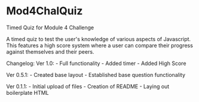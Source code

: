 # Mod4ChalQuiz

Timed Quiz for Module 4 Challenge

A timed quiz to test the user's knowledge of various aspects of Javascript. This features a high score system where a user can compare their progress against themselves and their peers.

Changelog:
Ver 1.0: - Full functionality - Added timer - Added High Score

Ver 0.5.1: - Created base layout - Established base question functionality

Ver 0.1.1: - Initial upload of files - Creation of README - Laying out boilerplate HTML
